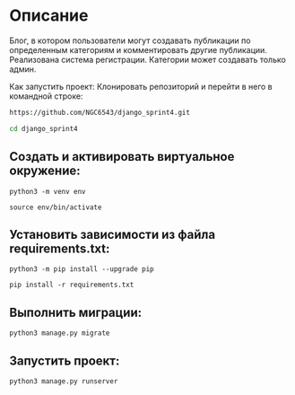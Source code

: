 # Описание

Блог, в котором пользователи могут создавать публикации по определенным категориям и комментировать другие публикации. Реализована система регистрации.
Категории может создавать только админ.

Как запустить проект:
Клонировать репозиторий и перейти в него в командной строке:
```bash
https://github.com/NGC6543/django_sprint4.git
```

```bash
cd django_sprint4
```

## Cоздать и активировать виртуальное окружение:
```
python3 -m venv env
```
```
source env/bin/activate
```

## Установить зависимости из файла requirements.txt:
```
python3 -m pip install --upgrade pip
```
```
pip install -r requirements.txt
```

## Выполнить миграции:
```
python3 manage.py migrate
```
## Запустить проект:
```
python3 manage.py runserver
```
